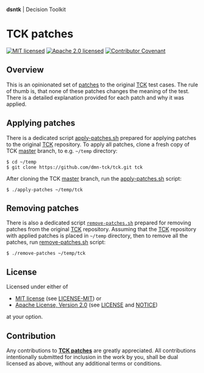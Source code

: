 **dsntk** | Decision Toolkit

# TCK patches

[![MIT licensed][mit-badge]][mit-url]
[![Apache 2.0 licensed][apache-badge]][apache-url]
[![Contributor Covenant][cc-badge]][cc-url]

[mit-badge]: https://img.shields.io/badge/License-MIT-blue.svg
[mit-url]: https://opensource.org/licenses/MIT
[mit-license-url]: LICENSE-MIT
[apache-badge]: https://img.shields.io/badge/License-Apache%202.0-blue.svg
[apache-url]: https://www.apache.org/licenses/LICENSE-2.0
[apache-license-url]: LICENSE
[apache-notice-url]: NOTICE
[cc-badge]: https://img.shields.io/badge/Contributor%20Covenant-2.1-4baaaa.svg
[cc-url]: https://github.com/DecisionToolkit/dsntk-tck-patches/blob/main/CODE_OF_CONDUCT.md
[repository-url]: https://github.com/DecisionToolkit/dsntk-tck-patches

## Overview

This is an opinionated set of [patches](./patches) to the original [TCK](https://github.com/dmn-tck/tck) test cases.
The rule of thumb is, that none of these patches changes the meaning of the test.
There is a detailed explanation provided for each patch and why it was applied.

## Applying patches

There is a dedicated script [apply-patches.sh](apply-patches.sh) prepared for applying patches
to the original [TCK](https://github.com/dmn-tck/tck) repository.
To apply all patches, clone a fresh copy of TCK [master](https://github.com/dmn-tck/tck/tree/master) branch,
to e.g. `~/temp` directory:

```shell
$ cd ~/temp
$ git clone https://github.com/dmn-tck/tck.git tck
```

After cloning the TCK [master](https://github.com/dmn-tck/tck/tree/master) branch,
run the [apply-patches.sh](apply-patches.sh) script:

```shell
$ ./apply-patches ~/temp/tck
```

## Removing patches

There is also a dedicated script [`remove-patches.sh`](apply-patches.sh)
prepared for removing patches from the original [TCK](https://github.com/dmn-tck/tck) repository.
Assuming that the [TCK](https://github.com/dmn-tck/tck) repository with applied patches
is placed in `~/temp` directory, then to remove all the patches,
run [remove-patches.sh](remove-patches.sh) script:

```shell
$ ./remove-patches ~/temp/tck
```

## License

Licensed under either of

- [MIT license][mit-url] (see [LICENSE-MIT][mit-license-url]) or
- [Apache License, Version 2.0][apache-url] (see [LICENSE][apache-license-url] and [NOTICE][apache-notice-url])

at your option.

## Contribution

Any contributions to [**TCK patches**][repository-url] are greatly appreciated.
All contributions intentionally submitted for inclusion in the work by you,
shall be dual licensed as above, without any additional terms or conditions.
